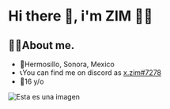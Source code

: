 # Hi there 👋, i'm ZIM 🧛‍♂️ 

## 🧛‍♂️About me.

- 🚩Hermosillo, Sonora, Mexico
- 📞You can find me on discord as [x.zim#7278](https://discord.com/channels/@me/916886157839704115)
- 📆16 y/o


![Esta es una imagen](https://media.discordapp.net/attachments/942935308742295686/974863021363052664/oveja.gif?width=132&height=132)
